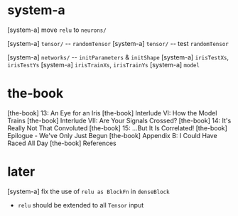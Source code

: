 # system-a

[system-a] move `relu` to `neurons/`

[system-a] `tensor/` -- `randomTensor`
[system-a] `tensor/` -- test `randomTensor`

[system-a] `networks/` -- `initParameters` & `initShape`
[system-a] `irisTestXs`, `irisTestYs`
[system-a] `irisTrainXs`, `irisTrainYs`
[system-a] `model`

# the-book

[the-book] 13: An Eye for an Iris
[the-book] Interlude VI: How the Model Trains
[the-book] Interlude VII: Are Your Signals Crossed?
[the-book] 14: It's Really Not That Convoluted
[the-book] 15: …But It Is Correlated!
[the-book] Epilogue - We've Only Just Begun
[the-book] Appendix B: I Could Have Raced All Day
[the-book] References

# later

[system-a] fix the use of `relu as BlockFn` in `denseBlock`

- `relu` should be extended to all `Tensor` input
